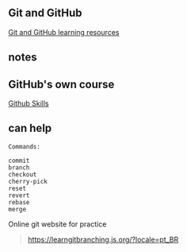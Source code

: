 ## Git and GitHub

[Git and GitHub learning resources](https://docs.github.com/en/get-started/start-your-journey/git-and-github-learning-resources)

## notes



## GitHub's own course

[Github Skills](https://skills.github.com/)

## can help

```
Commands:

commit
branch
checkout
cherry-pick
reset
revert
rebase
merge
```

Online git website for practice
> https://learngitbranching.js.org/?locale=pt_BR